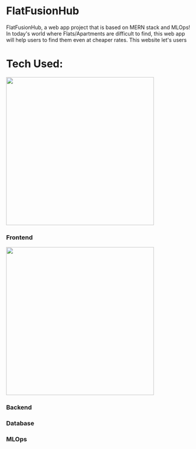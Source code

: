 # FlatFusionHub
FlatFusionHub, a web app project that is based on MERN stack and MLOps!
In today's world where Flats/Apartments are difficult to find, this web app will help users to find them even at cheaper rates.
This website let's users

# Tech Used:
  <img src="https://upload.wikimedia.org/wikipedia/commons/9/94/MERN-logo.png" style="width:400px" alt="">
  
  ### Frontend
  <img src="https://upload.wikimedia.org/wikipedia/commons/9/94/MERN-logo.png" style="width:400px" alt="">
  
  ### Backend
  ### Database
  ### MLOps
